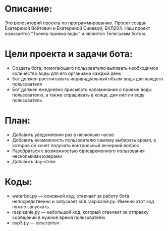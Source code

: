 # Описание:
Это репозиторий проекта по программированию. Проект создан Екатериной Войтович и Екатериной Синевой, БКЛ204. Наш проект называется “Трекер приема воды” и является Телеграмм ботом. 
# Цели проекта и задачи бота:
+ Создать бота, помогающего пользователю  выпивать необходимое количество воды для его организма каждый день
+ Бот должен рассчитывать индивидуальный объем воды для каждого пользователя
+ Бот должен ежедневно присылать напоминания о приеме воды пользователю, а также спрашивать в конце, дня пил ли воду пользователь
# План:
+ Добавить уведомления раз в несколько часов
+ Добавить возможность пользователю самому выбирать время, в которое он хочет получать контрольный вечерний вопрос
+ Разобраться с возможностью одновременного пользования несколькими юзерами
+ Добавить day-strike
# Коды:
+ waterbot.py — основной код, отвечает за работу бота непосредственно и запускает код raspisanie.py. Именно этот код нужно запускать.
+ raspisanie.py — небольшой код, который отвечает за отправку сообщений в нужное время пользователю
+ exp3.py — *description*





